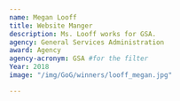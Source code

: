```yaml
---
name: Megan Looff
title: Website Manger
description: Ms. Looff works for GSA.
agency: General Services Administration
award: Agency 
agency-acronym: GSA #for the filter
Year: 2018
image: "/img/GoG/winners/looff_megan.jpg"

---
```

